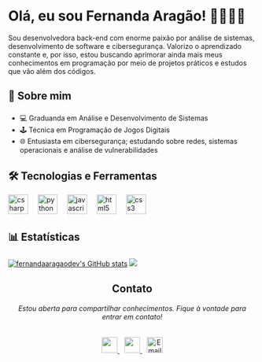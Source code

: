 Olá, eu sou Fernanda Aragão! 👩🏻‍💻✨
=======================================================================================================================================

Sou desenvolvedora back-end com enorme paixão por análise de sistemas, desenvolvimento de software e cibersegurança. Valorizo o aprendizado constante e, por isso, estou buscando aprimorar ainda mais meus conhecimentos em programação por meio de projetos práticos e estudos que vão além dos códigos.

###

<h2 align="left">🔎 Sobre mim</h2>

###
* 💻 Graduanda em Análise e Desenvolvimento de Sistemas
* 🕹 Técnica em Programação de Jogos Digitais
* 🌐 Entusiasta em cibersegurança; estudando sobre redes, sistemas operacionais e análise de vulnerabilidades

###

<h2 align="left"> 🛠 Tecnologias e Ferramentas</h2>

<div align="left">
  <img src="https://cdn.jsdelivr.net/gh/devicons/devicon/icons/csharp/csharp-original.svg" height="40" alt="csharp logo"  />
  <img width="12" />
  <img src="https://cdn.jsdelivr.net/gh/devicons/devicon/icons/python/python-original.svg" height="40" alt="python logo"  />
  <img width="12" />
  <img src="https://cdn.jsdelivr.net/gh/devicons/devicon/icons/javascript/javascript-original.svg" height="40" alt="javascript logo"  />
  <img width="12" />
  <img src="https://cdn.jsdelivr.net/gh/devicons/devicon/icons/html5/html5-original.svg" height="40" alt="html5 logo"  />
  <img width="12" />
  <img src="https://cdn.jsdelivr.net/gh/devicons/devicon/icons/css3/css3-original.svg" height="40" alt="css3 logo"  />
</div>

<h2 align="left">📊 Estatísticas</h2>

###
<a href="http://www.github.com/fernandaaragaodev"><img src="https://github-readme-stats.vercel.app/api?username=fernandaaragaodev&show_icons=true&hide=&count_private=true&title_color=0891b2&text_color=ffffff&icon_color=0891b2&bg_color=1c1917&hide_border=true&show_icons=true" alt="fernandaaragaodev's GitHub stats" /></a> <a href="http://www.github.com/fernandaaragaodev"><img src="https://github-readme-streak-stats.herokuapp.com/?user=fernandaaragaodev&stroke=ffffff&background=1c1917&ring=0891b2&fire=0891b2&currStreakNum=ffffff&currStreakLabel=0891b2&sideNums=ffffff&sideLabels=ffffff&dates=ffffff&hide_border=true" /></a>

<h2 align="center">Contato</h2>
<h6 align="center">Estou aberta para compartilhar conhecimentos. Fique à vontade para entrar em contato!</h6>

###
<div align="center">
  <a href="https://www.github.com/fernandaaragaodev" target="_blank" rel="noreferrer">
    <picture>
      <source media="(prefers-color-scheme: dark)" srcset="https://raw.githubusercontent.com/danielcranney/readme-generator/main/public/icons/socials/github-dark.svg" />
      <source media="(prefers-color-scheme: light)" srcset="https://raw.githubusercontent.com/danielcranney/readme-generator/main/public/icons/socials/github.svg" />
      <img src="https://raw.githubusercontent.com/danielcranney/readme-generator/main/public/icons/socials/github.svg" width="32" height="32" />
    </picture>
  </a>
  <a href="https://www.linkedin.com/in/aragao-fernanda" target="_blank" rel="noreferrer" style="margin-left: 10px;">
    <picture>
      <source media="(prefers-color-scheme: dark)" srcset="https://raw.githubusercontent.com/danielcranney/readme-generator/main/public/icons/socials/linkedin-dark.svg" />
      <source media="(prefers-color-scheme: light)" srcset="https://raw.githubusercontent.com/danielcranney/readme-generator/main/public/icons/socials/linkedin.svg" />
      <img src="https://raw.githubusercontent.com/danielcranney/readme-generator/main/public/icons/socials/linkedin.svg" width="32" height="32" />
    </picture>
  </a>
  <a href="mailto:fernandaaragaodev@gmail.com" target="_blank" rel="noreferrer" style="margin-left: 10px;">
    <img src="https://cdn-icons-png.flaticon.com/512/732/732200.png" alt="Email" width="32" height="32" />
  </a>
</div>

